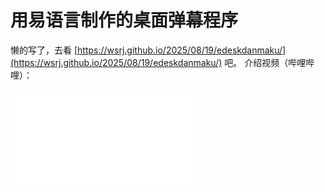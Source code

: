 # 用易语言制作的桌面弹幕程序
懒的写了，去看 [https://wsrj.github.io/2025/08/19/edeskdanmaku/](https://wsrj.github.io/2025/08/19/edeskdanmaku/) 吧。
介绍视频（哔哩哔哩）：
<iframe src="//player.bilibili.com/player.html?isOutside=true&aid=1056050483&bvid=BV1yH4y1w7Gq&cid=1604275740&p=1" scrolling="no" border="0" frameborder="no" framespacing="0" allowfullscreen="true"></iframe>
